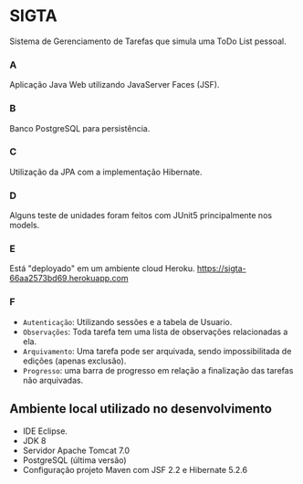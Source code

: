# SIGTA
Sistema de Gerenciamento de Tarefas que simula uma ToDo List pessoal.

### A
Aplicação Java Web utilizando JavaServer Faces (JSF).

### B
Banco PostgreSQL para persistência.

### C
Utilização da JPA com a implementação Hibernate.

### D
Alguns teste de unidades foram feitos com JUnit5 principalmente nos models.

### E
Está "deployado" em um ambiente cloud Heroku. 
https://sigta-66aa2573bd69.herokuapp.com

### F
- `Autenticação`: Utilizando sessões e a tabela de Usuario.
- `Observações`: Toda tarefa tem uma lista de observações relacionadas a ela.
- `Arquivamento`: Uma tarefa pode ser arquivada, sendo impossibilitada de edições (apenas exclusão).
- `Progresso`: uma barra de progresso em relação a finalização das tarefas não arquivadas.


## Ambiente local utilizado no desenvolvimento
- IDE Eclipse.
- JDK 8
- Servidor Apache Tomcat 7.0
- PostgreSQL (última versão)
- Configuração projeto Maven com JSF 2.2 e Hibernate 5.2.6



